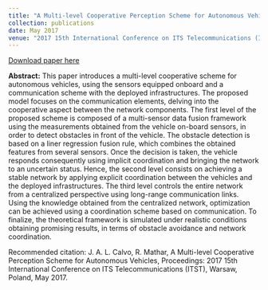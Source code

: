 ```yaml
---
title: "A Multi-level Cooperative Perception Scheme for Autonomous Vehicless"
collection: publications
date: May 2017
venue: "2017 15th International Conference on ITS Telecommunications (ITST)"
---
```


[Download paper here](http://JoseALeon.github.io/files/ITST17Paper.pdf)

**Abstract:** This paper introduces a multi-level cooperative scheme for autonomous vehicles, using the sensors equipped onboard and a communication scheme with the deployed infrastructures. The proposed model focuses on the communication elements, delving into the cooperative aspect between the network components. The first level of the proposed scheme is composed of a multi-sensor data fusion framework using the measurements obtained from the vehicle on-board sensors, in order to detect obstacles in front of the vehicle. The obstacle detection is based on a liner regression fusion rule, which combines the obtained features from several sensors. Once the decision is taken, the vehicle responds consequently using implicit coordination and bringing the network to an uncertain status. Hence, the second level consists on achieving a stable network by applying explicit coordination between the vehicles and the deployed infrastructures. The third level controls the entire network from a centralized perspective using long-range communication links. Using the knowledge obtained from the centralized network, optimization can be achieved using a coordination scheme based on communication. To finalize, the theoretical framework is simulated under realistic conditions obtaining promising results, in terms of obstacle avoidance and network coordination.


Recommended citation: J. A. L. Calvo, R. Mathar, A Multi-level Cooperative Perception Scheme for Autonomous Vehicles, Proceedings: 2017 15th International Conference on ITS Telecommunications (ITST), Warsaw, Poland, May 2017.
